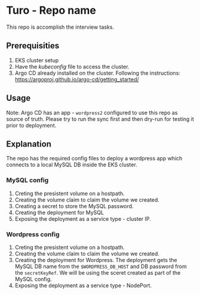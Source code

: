 # Turo - Repo name
This repo is accomplish the interview tasks.

## Prerequisities 
1. EKS cluster setup
2. Have the *kubeconfig* file to access the cluster.
3. Argo CD already installed on the cluster.
   Following the instructions: https://argoproj.github.io/argo-cd/getting_started/


## Usage
Note: Argo CD has an app - `wordpress2` configured to use this repo as source of truth. 
Please try to run the sync first and then dry-run for testing it prior to deployment.

## Explanation

The repo has the required config files to deploy a wordpress app which connects to a local MySQL DB inside the EKS cluster.

### MySQL config

1. Creting the presistent volume on a hostpath.
2. Creating the volume claim to claim the volume we created.
3. Creating a secret to store the MySQL password.
4. Creating the deployment for MySQL
5. Exposing the deployment as a service type - cluster IP.

### Wordpress config

1. Creting the presistent volume on a hostpath.
2. Creating the volume claim to claim the volume we created.
3. Creating the deployment for Wordpress.
   The deployment gets the MySQL DB name from the `$WORDPRESS_DB_HOST` and DB password from the `secretKeyRef`. We will be using the sceret created as part of the MySQL config.
4. Exposing the deployment as a service type - NodePort.

